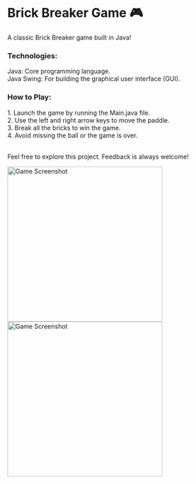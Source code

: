 # Brick Breaker Game 🎮
A classic Brick Breaker game built in Java! 

<h3>Technologies:</h3> 
Java: Core programming language. <br>
Java Swing: For building the graphical user interface (GUI).

<h3> How to Play:</h3>
1. Launch the game by running the Main.java file. <br>
2. Use the left and right arrow keys to move the paddle. <br>
3. Break all the bricks to win the game. <br>
4. Avoid missing the ball or the game is over.  
<br>
<br>

Feel free to explore this project. Feedback is always welcome! 

<img src="https://github.com/user-attachments/assets/57181c7c-d8a1-4779-8bd4-9989c88843e6" alt="Game Screenshot" width="350">
<img src= "https://github.com/user-attachments/assets/8cda083b-3265-480e-88d0-9076e55188b5" alt = "Game Screenshot" width ="350" >


